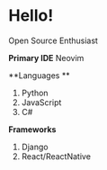 # Hello!
Open Source Enthusiast

**Primary IDE**
Neovim


**Languages **
1. Python
2. JavaScript
3. C#

**Frameworks**
1. Django
2. React/ReactNative
